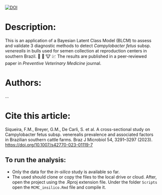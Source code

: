[![DOI](https://zenodo.org/badge/DOI/10.1007/s42081-021-00124-0.svg)](https://doi.org/10.1007/s42770-023-01119-7)


# Description: 

This is an application of a Bayesian Latent Class Model (BLCM) to assess and validate 3 diagnostic methods to detect *Campylobacter fetus* subsp. *venerealis* in bulls used for semen collection at reproduction centers in southern Brazil. :microscope: :microbe: :cow: :chart:
The results are published in a peer-reviewed paper in *Preventive Veterinary Medicine* journal.


# Authors: 
...

# Cite this article:

Siqueira, F.M., Breyer, G.M., De Carli, S. et al. A cross-sectional study on Campylobacter fetus subsp. venerealis prevalence and associated factors in Brazilian southern cattle farms. Braz J Microbiol 54, 3291–3297 (2023). https://doi.org/10.1007/s42770-023-01119-7


## To run the analysis: 
 + Only the data for the *in-silico* study is available so far.
 + The used should clone or copy the files to the local drive or cloud. After, open the project using the .Rproj extension file. Under the folder `Scripts` open the `MCMC_insilico.Rmd` file and compile it.
 

